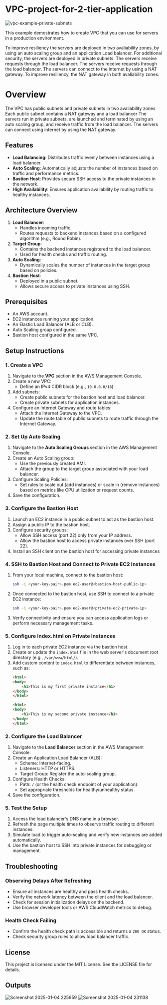 # VPC-project-for-2-tier-application

![vpc-example-private-subnets](https://github.com/user-attachments/assets/23750c40-49f5-4770-a811-993ee8429f96)


This example demostrates how to create VPC that you can use for servers in a production environment.

To improve resiliency the servers are deployed in two avaliability zones, by using an auto scaling group and an application Load balancer. For additional security, the servers are deployed in private subnets. The servers receive requests through the load balancer. The servers receive requests through the load balancer. The servers can connect to the internet by using a NAT gateway. To improve resiliency, the NAT gateway in both avaliability zones.

# Overview 
The VPC has public subnets and private subnets in two avaliability zones
Each public subnet contains a NAT gateway and a load balancer 
The servers run in private subnets, are launched and terminated by using an auto scaling group, and receive traffic from the load balancer.
The servers can connect using internet by using the NAT gateway.

## Features
- **Load Balancing**: Distributes traffic evenly between instances using a load balancer.
- **Auto Scaling**: Automatically adjusts the number of instances based on traffic and performance metrics.
- **Bastion Host**: Provides secure SSH access to the private instances in the network.
- **High Availability**: Ensures application availability by routing traffic to healthy instances.

## Architecture Overview
1. **Load Balancer**:
   - Handles incoming traffic.
   - Routes requests to backend instances based on a configured algorithm (e.g., Round Robin).
2. **Target Group**:
   - Contains the backend instances registered to the load balancer.
   - Used for health checks and traffic routing.
3. **Auto Scaling**:
   - Dynamically scales the number of instances in the target group based on policies.
4. **Bastion Host**:
   - Deployed in a public subnet.
   - Allows secure access to private instances using SSH.

## Prerequisites
- An AWS account.
- EC2 instances running your application.
- An Elastic Load Balancer (ALB or CLB).
- Auto Scaling group configured.
- Bastion host configured in the same VPC.

## Setup Instructions

### 1. Create a VPC
1. Navigate to the **VPC** section in the AWS Management Console.
2. Create a new VPC:
   - Define an IPv4 CIDR block (e.g., `10.0.0.0/16`).
3. Add subnets:
   - Create public subnets for the bastion host and load balancer.
   - Create private subnets for application instances.
4. Configure an Internet Gateway and route tables:
   - Attach the Internet Gateway to the VPC.
   - Update the route table of public subnets to route traffic through the Internet Gateway.

### 2. Set Up Auto Scaling
1. Navigate to the **Auto Scaling Groups** section in the AWS Management Console.
2. Create an Auto Scaling group:
   - Use the previously created AMI.
   - Attach the group to the target group associated with your load balancer.
3. Configure Scaling Policies:
   - Set rules to scale out (add instances) or scale in (remove instances) based on metrics like CPU utilization or request counts.
4. Save the configuration.

### 3. Configure the Bastion Host
1. Launch an EC2 instance in a public subnet to act as the bastion host.
2. Assign a public IP to the bastion host.
3. Configure security groups:
   - Allow SSH access (port 22) only from your IP address.
   - Allow the bastion host to access private instances over SSH (port 22).
4. Install an SSH client on the bastion host for accessing private instances

### 4. SSH to Bastion Host and Connect to Private EC2 Instances
1. From your local machine, connect to the bastion host:
   ```bash
   ssh -i <your-key-pair>.pem ec2-user@<bastion-host-public-ip>
   ```
2. Once connected to the bastion host, use SSH to connect to a private EC2 instance:
   ```bash
   ssh -i <your-key-pair>.pem ec2-user@<private-ec2-private-ip>
   ```
3. Verify connectivity and ensure you can access application logs or perform necessary management tasks.

### 5. Configure Index.html on Private Instances
1. Log in to each private EC2 instance via the bastion host.
2. Create or update the `index.html` file in the web server's document root directory (e.g., `/var/www/html/`).
3. Add custom content to `index.html` to differentiate between instances, such as:
   ```html
   <html>
   <body>
       <h1>This is my first private instance</h1>
   </body>
   </html>
   ```
   ```html
   <html>
   <body>
       <h1>This is my second private instance</h1>
   </body>
   </html>
   ```

### 2. Configure the Load Balancer
1. Navigate to the **Load Balancer** section in the AWS Management Console.
2. Create an Application Load Balancer (ALB):
   - Scheme: Internet-facing.
   - Listeners: HTTP or HTTPS.
   - Target Group: Register the auto-scaling group.
3. Configure Health Checks:
   - Path: `/` (or the health check endpoint of your application).
   - Set appropriate thresholds for healthy/unhealthy status.
4. Save the configuration.   

### 5. Test the Setup
1. Access the load balancer's DNS name in a browser.
2. Refresh the page multiple times to observe traffic routing to different instances.
3. Simulate load to trigger auto-scaling and verify new instances are added automatically.
4. Use the bastion host to SSH into private instances for debugging or management.

## Troubleshooting
### Observing Delays After Refreshing
- Ensure all instances are healthy and pass health checks.
- Verify the network latency between the client and the load balancer.
- Check for session initialization delays on the backend.
- Use browser developer tools or AWS CloudWatch metrics to debug.

### Health Check Failing
- Confirm the health check path is accessible and returns a `200 OK` status.
- Check security group rules to allow load balancer traffic.

## License
This project is licensed under the MIT License. See the LICENSE file for details.



## Outputs

![Screenshot 2025-01-04 225959](https://github.com/user-attachments/assets/1d35f4fd-ae26-43e9-a63d-f64b78821fcd)
![Screenshot 2025-01-04 231138](https://github.com/user-attachments/assets/91039856-ee0b-4e15-9086-8962859e455d)


